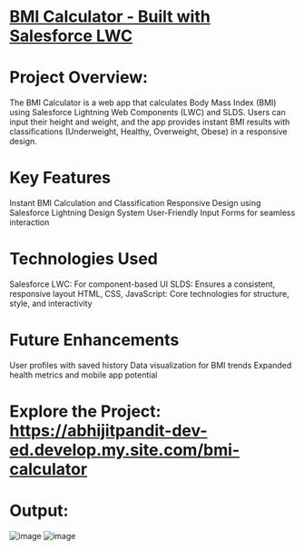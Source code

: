 # [BMI Calculator - Built with Salesforce LWC](https://abhijitpandit-dev-ed.develop.my.site.com/bmi-calculator)

# Project Overview:
The BMI Calculator is a web app that calculates Body Mass Index (BMI) using Salesforce Lightning Web Components (LWC) and SLDS. Users can input their height and weight, and the app provides instant BMI results with classifications (Underweight, Healthy, Overweight, Obese) in a responsive design.

# Key Features
Instant BMI Calculation and Classification
Responsive Design using Salesforce Lightning Design System
User-Friendly Input Forms for seamless interaction

# Technologies Used
Salesforce LWC: For component-based UI
SLDS: Ensures a consistent, responsive layout
HTML, CSS, JavaScript: Core technologies for structure, style, and interactivity

# Future Enhancements
User profiles with saved history
Data visualization for BMI trends
Expanded health metrics and mobile app potential

# Explore the Project: https://abhijitpandit-dev-ed.develop.my.site.com/bmi-calculator

# Output:
![image](https://github.com/user-attachments/assets/e8dfad28-fcf7-4201-a00e-fd9918036f56)
![image](https://github.com/user-attachments/assets/65923213-5ba5-4353-ab66-5fbdc004a6b5)

